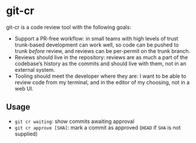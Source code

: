 # git-cr

git-cr is a code review tool with the following goals:

- Support a PR-free workflow: in small teams with high levels of trust trunk-based development can
  work well, so code can be pushed to trunk _before_ review, and reviews can be per-permit on the
  trunk branch.
- Reviews should live in the repository: reviews are as much a part of the codebase’s history as the
  commits and should live with them, not in an external system.
- Tooling should meet the developer where they are: I want to be able to review code from my terminal,
  and in the editor of my choosing, not in a web UI.

## Usage

- `git cr waiting`: show commits awaiting approval
- `git cr approve [SHA]`: mark a commit as approved (`HEAD` if `SHA` is not supplied)
